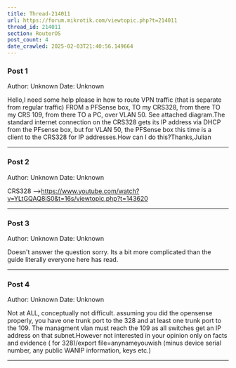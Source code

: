 ```yaml
---
title: Thread-214011
url: https://forum.mikrotik.com/viewtopic.php?t=214011
thread_id: 214011
section: RouterOS
post_count: 4
date_crawled: 2025-02-03T21:40:56.149664
---
```


### Post 1
Author: Unknown
Date: Unknown

Hello,I need some help please in how to route VPN traffic (that is separate from regular traffic) FROM a PFSense box, TO my CRS328, from there TO my CRS 109, from there TO a PC, over VLAN 50. See attached diagram.The standard internet connection on the CRS328 gets its IP address via DHCP from the PFsense box, but for VLAN 50, the PFSense box this time is a client to the CRS328 for IP addresses.How can I do this?Thanks,Julian

---
### Post 2
Author: Unknown
Date: Unknown

CRS328 -->https://www.youtube.com/watch?v=YLtGQAQ8iS0&t=16s/viewtopic.php?t=143620

---
### Post 3
Author: Unknown
Date: Unknown

Doesn't answer the question sorry. Its a bit more complicated than the guide literally everyone here has read.

---
### Post 4
Author: Unknown
Date: Unknown

Not at ALL, conceptually not difficult. assuming you did the opensense properly, you have one trunk port to the 328 and at least one trunk port to the 109.  The managment vlan must reach the 109 as all switches get an IP address on that subnet.However not interested in your opinion only on facts and evidence ( for 328)/export file=anynameyouwish (minus device serial number, any public WANIP information, keys etc.)

---

